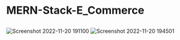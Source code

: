 # MERN-Stack-E_Commerce
## 
![Screenshot 2022-11-20 191100](https://user-images.githubusercontent.com/106212014/202905482-5318fcca-d2cc-45ac-af72-95f7d6ce95d2.jpg)
![Screenshot 2022-11-20 194501](https://user-images.githubusercontent.com/106212014/202907136-c0c047fc-0357-4418-80b8-c06fd4d45a91.jpg)
